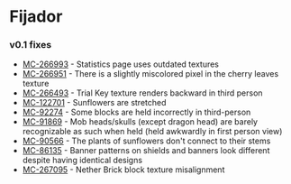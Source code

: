# Fijador

### v0.1 fixes
- [MC-266993](https://bugs.mojang.com/browse/MC-266993) - Statistics page uses outdated textures
- [MC-266951](https://bugs.mojang.com/browse/MC-266951) - There is a slightly miscolored pixel in the cherry leaves texture
- [MC-266493](https://bugs.mojang.com/browse/MC-266493) - Trial Key texture renders backward in third person
- [MC-122701](https://bugs.mojang.com/browse/MC-122701) - Sunflowers are stretched
- [MC-92274](https://bugs.mojang.com/browse/MC-92274) - Some blocks are held incorrectly in third-person
- [MC-91869](https://bugs.mojang.com/browse/MC-91869) - Mob heads/skulls (except dragon head) are barely recognizable as such when held (held awkwardly in first person view)
- [MC-90566](https://bugs.mojang.com/browse/MC-90566) - The plants of sunflowers don't connect to their stems
- [MC-86135](https://bugs.mojang.com/browse/MC-86135) - Banner patterns on shields and banners look different despite having identical designs
- [MC-267095](https://bugs.mojang.com/browse/MC-267095) - Nether Brick block texture misalignment
